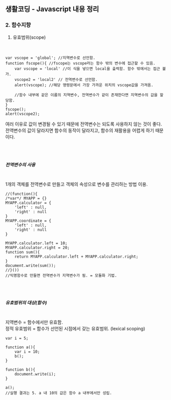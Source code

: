 ## 생활코딩 - Javascript 내용 정리

### 2. 함수지향

1) 유효범위(scope)
<br>

```
var vscope = 'global'; //지역변수로 선언함.
function fscope(){ //fscope는 vscope라는 함수 밖의 변수에 접근할 수 있음.
    var vscope = 'local' //이 식을 넣으면 local을 출력함. 함수 밖에서는 접근 불가.
    vscope2 = 'local2' // 전역변수로 선언함.
    alert(vscope); //해당 명령문에서 가장 가까운 위치의 vscope값을 가져옴.

    //함수 내부에 같은 이름의 지역변수, 전역변수가 같이 존재한다면 지역변수의 값을 할당함.
}
fscope();
alert(vscope2);
```

여러 이유로 값이 변경될 수 있기 때문에 전역변수는 되도록 사용하지 않는 것이 좋다. 전역변수의 값이 달라지면
함수의 동작이 달라지고, 함수의 재활용을 어렵게 하기 때문이다.

<br><br>
##### 전역변수의 사용
<br>1개의 객체를 전역변수로 만들고 객체의 속성으로 변수를 관리하는 방법 이용.

```
//(function(){
/*var*/ MYAPP = {}
MYAPP.calculator = {
    'left' : null,
    'right' : null
}
MYAPP.coordinate = {
    'left' : null,
    'right' : null
}

MYAPP.calculator.left = 10;
MYAPP.calculator.right = 20;
function sum(){
    return MYAPP.calculator.left + MYAPP.calculator.right;
}
document.write(sum());
//}())
//익명함수로 만들면 전역변수가 지역변수가 됨. = 모듈화 기법.
```

<br><br>
##### 유효범위의 대상(함수)
<br>지역변수 = 함수에서만 유효함.
<br>정적 유효범위 = 함수가 선언된 시점에서 갖는 유효범위. (lexical scoping)

```
var i = 5;

function a(){
    var i = 10;
    b();
}

function b(){
    document.write(i);
}

a();
//실행 결과는 5. a 내 10의 값은 함수 a 내부에서만 성립.
```
